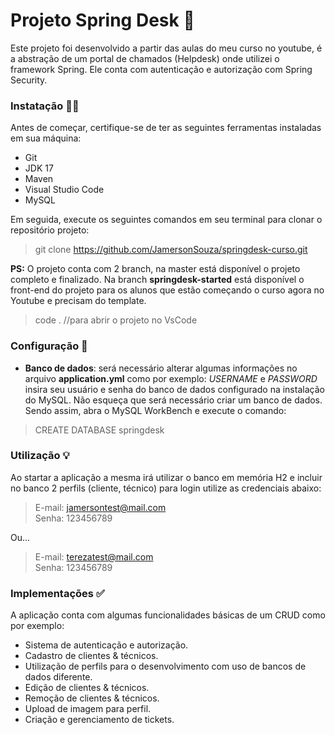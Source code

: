 # Projeto Spring Desk :rocket:
Este projeto foi desenvolvido a partir das aulas do meu curso no youtube, é a abstração de um portal de chamados (Helpdesk) onde utilizei o framework Spring. Ele conta com autenticação e autorização com Spring Security.

### Instatação :technologist:

Antes de começar, certifique-se de ter as seguintes ferramentas instaladas em sua máquina: 

* Git
* JDK 17
* Maven
* Visual Studio Code
* MySQL 

Em seguida, execute os seguintes comandos em seu terminal para clonar o repositório projeto:

> git clone https://github.com/JamersonSouza/springdesk-curso.git

**PS:** O projeto conta com 2 branch, na master está disponível o projeto completo e finalizado. Na branch **springdesk-started** está disponível o front-end do projeto para os alunos que estão começando o curso agora no Youtube e precisam do template.

> code . //para abrir o projeto no VsCode

### Configuração :wrench:

* **Banco de dados**: será necessário alterar algumas informações no arquivo **application.yml** como por exemplo:  _USERNAME_ e _PASSWORD_ insira seu usuário e senha do banco de dados configurado na instalação do MySQL. Não esqueça que será necessário criar um banco de dados. Sendo assim, abra o MySQL WorkBench e execute o comando:

> CREATE DATABASE springdesk

### Utilização :bulb:

Ao startar a aplicação a mesma irá utilizar o banco em memória H2 e incluir no banco 2 perfils (cliente, técnico) para login utilize as credenciais abaixo:
> E-mail: jamersontest@mail.com <br>
> Senha: 123456789

Ou...

> E-mail: terezatest@mail.com <br>
> Senha: 123456789<br>

### Implementações :white_check_mark:

A aplicação conta com algumas funcionalidades básicas de um CRUD como por exemplo:

 * Sistema de autenticação e autorização.
 * Cadastro de clientes & técnicos.
 * Utilização de perfils para o desenvolvimento com uso de bancos de dados diferente.
 * Edição de clientes & técnicos.
 * Remoção de clientes & técnicos.
 * Upload de imagem para perfil.
 * Criação e gerenciamento de tickets.


